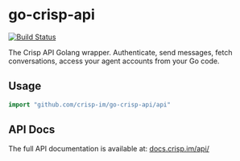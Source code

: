 # go-crisp-api

[![Build Status](https://travis-ci.org/crisp-im/go-crisp-api.svg?branch=master)](https://travis-ci.org/crisp-im/go-crisp-api)

The Crisp API Golang wrapper. Authenticate, send messages, fetch conversations, access your agent accounts from your Go code.

## Usage

```go
import "github.com/crisp-im/go-crisp-api/api"
```

## API Docs

The full API documentation is available at: [docs.crisp.im/api/](https://docs.crisp.im/api/)
